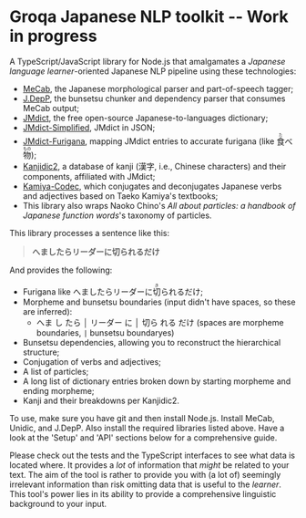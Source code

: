 # Groqa Japanese NLP toolkit -- Work in progress

A TypeScript/JavaScript library for Node.js that amalgamates a *Japanese language learner*-oriented Japanese NLP pipeline using these technologies:
- [MeCab](https://github.com/taku910/mecab), the Japanese morphological parser and part-of-speech tagger;
- [J.DepP](https://www.tkl.iis.u-tokyo.ac.jp/~ynaga/jdepp/), the bunsetsu chunker and dependency parser that consumes MeCab output;
- [JMdict](https://www.edrdg.org/jmdict/j_jmdict.html), the free open-source Japanese-to-languages dictionary;
- [JMdict-Simplified](https://github.com/fasiha/jmdict-simplified), JMdict in JSON;
- [JMdict-Furigana](https://github.com/Doublevil/JmdictFurigana), mapping JMdict entries to accurate furigana (like <ruby>食<rt>た</rt></ruby>べ<ruby>物<rt>もの</rt></ruby>);
- [Kanjidic2](http://www.edrdg.org/wiki/index.php/KANJIDIC_Project), a database of kanji (漢字, i.e., Chinese characters) and their components, affiliated with JMdict;
- [Kamiya-Codec](https://github.com/fasiha/kamiya-codec), which conjugates and deconjugates Japanese verbs and adjectives based on Taeko Kamiya's textbooks;
- This library also wraps Naoko Chino's *All about particles: a handbook of Japanese function words*'s taxonomy of particles.

This library processes a sentence like this:

> **へましたらリーダーに切られるだけ**

And provides the following:
- Furigana like へましたらリーダーに<ruby>切<rt>き</rt></ruby>られるだけ;
- Morpheme and bunsetsu boundaries (input didn't have spaces, so these are inferred):
  - へま し たら │ リーダー に │ 切ら れる だけ (spaces are morpheme boundaries, `|` bunsetsu boundaryes)
- Bunsetsu dependencies, allowing you to reconstruct the hierarchical structure;
- Conjugation of verbs and adjectives;
- A list of particles;
- A long list of dictionary entries broken down by starting morpheme and ending morpheme;
- Kanji and their breakdowns per Kanjidic2.

To use, make sure you have git and then install Node.js. Install MeCab, Unidic, and J.DepP. Also install the required libraries listed above. Have a look at the 'Setup' and 'API' sections below for a comprehensive guide.

Please check out the tests and the TypeScript interfaces to see what data is located where. It provides a *lot* of information that *might* be related to your text. The aim of the tool is rather to provide you with (a lot of) seemingly irrelevant information than risk omitting data that is useful to the *learner*. This tool's power lies in its ability to provide a comprehensive linguistic background to your input.